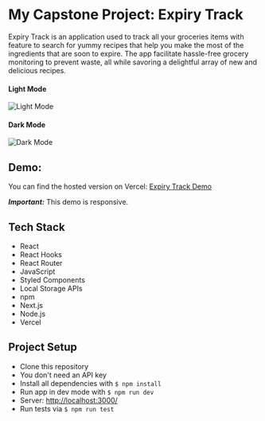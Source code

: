 # My Capstone Project: Expiry Track

Expiry Track is an application used to track all your groceries items with feature to search for yummy recipes that help you make the most of the ingredients that are soon to expire. The app facilitate hassle-free grocery monitoring to prevent waste, all while savoring a delightful array of new and delicious recipes.

#### Light Mode
![Light Mode](https://github.com/NirachaMarchett/capstone-expiration-tracking-app/assets/135506311/1485103b-469e-4d64-a7da-df592361d254)

#### Dark Mode

![Dark Mode](https://github.com/NirachaMarchett/capstone-expiration-tracking-app/assets/135506311/cc1421d1-0454-44b1-98fc-3c9786e03a0e)

## Demo:

You can find the hosted version on Vercel: [Expiry Track Demo](https://capstone-project-chi-rouge.vercel.app/)

***Important:*** This demo is responsive.

## Tech Stack

- React
- React Hooks
- React Router
- JavaScript
- Styled Components
- Local Storage APIs
- npm
- Next.js
- Node.js
- Vercel

## Project Setup

- Clone this repository
- You don't need an API key
- Install all dependencies with `$ npm install`
- Run app in dev mode with `$ npm run dev`
- Server: [http://localhost:3000/](http://localhost:3000/)
- Run tests via `$ npm run test`
